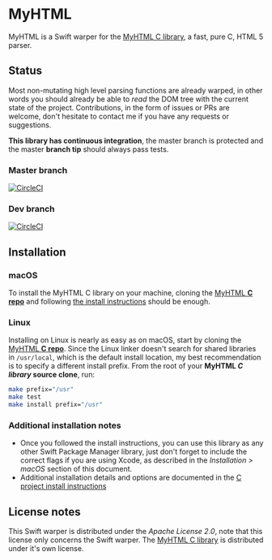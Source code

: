 # MyHTML

MyHTML is a Swift warper for the [MyHTML C library](https://github.com/lexborisov/myhtml), a fast, pure C, HTML 5 parser.

## Status
Most non-mutating high level parsing functions are already warped, in other words you should already be able to *read* the DOM tree with the current state of the project. Contributions, in the form of issues or PRs are welcome, don't hesitate to contact me if you have any requests or suggestions.

**This library has continuous integration**, the master branch is protected and the master **branch tip** should always pass tests.

### Master branch
[![CircleCI](https://circleci.com/gh/adtrevor/MyHTML/tree/master.svg?style=svg&circle-token=3808acb78aad3d4ac2be1cca928ca498b2447673)](https://circleci.com/gh/adtrevor/MyHTML/tree/master)

### Dev branch
[![CircleCI](https://circleci.com/gh/adtrevor/MyHTML/tree/dev.svg?style=svg&circle-token=3808acb78aad3d4ac2be1cca928ca498b2447673)](https://circleci.com/gh/adtrevor/MyHTML/tree/dev)

## Installation
### macOS
To install the MyHTML C library on your machine, cloning the [MyHTML **C repo**](https://github.com/lexborisov/myhtml) and following [the install instructions](https://github.com/lexborisov/myhtml/blob/master/INSTALL.md) should be enough.

### Linux
Installing on Linux is nearly as easy as on macOS, start by cloning the [MyHTML **C repo**](https://github.com/lexborisov/myhtml). Since the Linux linker doesn't search for shared libraries in `/usr/local`, which is the default install location, my best recommendation is to specify a different install prefix.
From the root of your **MyHTML *C library* source clone**, run:
```bash
make prefix="/usr"
make test
make install prefix="/usr"
```

### Additional installation notes
- Once you followed the install instructions, you can use this library as any other Swift Package Manager library, just don't forget to include the correct flags if you are using Xcode, as described in the *Installation > macOS* section of this document.
- Additional installation details and options are documented in the [C project install instructions](https://github.com/lexborisov/myhtml/blob/master/INSTALL.md)

## License notes
This Swift warper is distributed under the *Apache License 2.0*, note that this license only concerns the Swift warper. The [MyHTML C library](https://github.com/lexborisov/myhtml) is distributed under it's own license.
